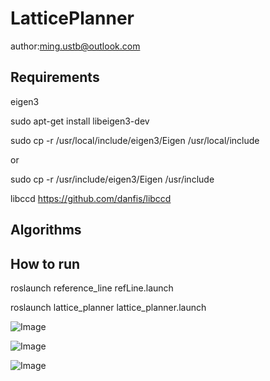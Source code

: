 # LatticePlanner
author:ming.ustb@outlook.com

## Requirements
   eigen3

sudo apt-get install libeigen3-dev

sudo cp -r /usr/local/include/eigen3/Eigen /usr/local/include 

or 

sudo cp -r /usr/include/eigen3/Eigen /usr/include 


libccd   https://github.com/danfis/libccd

## Algorithms


## How to run


roslaunch reference_line refLine.launch 

roslaunch lattice_planner lattice_planner.launch 



![Image](https://github.com/yangmingustb/localPlanner/blob/master/lattice_planner/latticeGraph/1.png)




![Image](https://github.com/yangmingustb/localPlanner/blob/master/lattice_planner/latticeGraph/2.png)


![Image](https://github.com/yangmingustb/localPlanner/blob/master/lattice_planner/latticeGraph/3.png)





